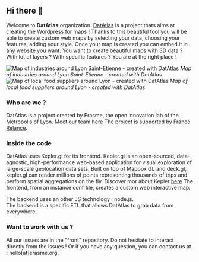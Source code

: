 ## Hi there 👋

Welcome to __DatAtlas__ organization. [DatAtlas](https://github.com/datatlas-erasme/datatlas) is a project thats aims at creating the Wordpress for maps ! 
Thanks to this beautiful tool you will be able to create custom web maps by selecting your data, choosing your features, adding your style. 
Once your map is created you can embed it in any website you want. 
You want to create beautiful maps with 3D data ? With lot of layers ? With specific features ? You are at the right place !  

![Map of industries around Lyon Saint-Etienne - created with DatAtlas](https://user-images.githubusercontent.com/33604381/183027634-6bb76d0f-cb53-412c-93cb-2af5acb290e4.png)
*Map of industries around Lyon Saint-Etienne - created with DatAtlas*
![Map of local food suppliers around Lyon - created with DatAtlas](https://user-images.githubusercontent.com/33604381/183027717-74cec1bd-4822-4f5c-9b44-697b64c46da8.png)
*Map of local food suppliers around Lyon - created with DatAtlas*

### Who are we ? 

DatAtlas is a project created by Erasme, the open innovation lab of the Metropolis of Lyon. Meet our team [here](https://www.erasme.org/-A-propos-) 
The project is supported by [France Relance](https://www.economie.gouv.fr/plan-de-relance). 

### Inside the code
DatAtlas uses Kepler.gl for its frontend. Kepler.gl is an open-sourced, data-agnostic, high-performance web-based application for visual exploration of large-scale geolocation data sets. Built on top of Mapbox GL and deck.gl, kepler.gl can render millions of points representing thousands of trips and perform spatial aggregations on the fly.
Discover mor about Kepler [here](https://github.com/keplergl/kepler.gl) 
The frontend, from an instance conf file, creates a custom web interactive map. 

The backend uses an other JS technology : node.js.  
The backend is a specific ETL that allows DatAtlas to grab data from everywhere. 

### Want to work with us ? 
All our issues are in the "front" repository. Do not hesitate to interact directly from the issues ! 
Or if you have any question, you can contact us at : hello[at]erasme.org. 

<!--

**Here are some ideas to get you started:**

🙋‍♀️ A short introduction - what is your organization all about?
🌈 Contribution guidelines - how can the community get involved?
👩‍💻 Useful resources - where can the community find your docs? Is there anything else the community should know?
🍿 Fun facts - what does your team eat for breakfast?
🧙 Remember, you can do mighty things with the power of [Markdown](https://docs.github.com/github/writing-on-github/getting-started-with-writing-and-formatting-on-github/basic-writing-and-formatting-syntax)
-->
